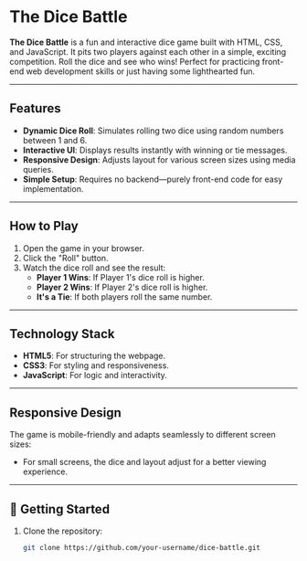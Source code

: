 # The Dice Battle

**The Dice Battle** is a fun and interactive dice game built with HTML, CSS, and JavaScript. It pits two players against each other in a simple, exciting competition. Roll the dice and see who wins! Perfect for practicing front-end web development skills or just having some lighthearted fun.

---

## Features
- **Dynamic Dice Roll**: Simulates rolling two dice using random numbers between 1 and 6.
- **Interactive UI**: Displays results instantly with winning or tie messages.
- **Responsive Design**: Adjusts layout for various screen sizes using media queries.
- **Simple Setup**: Requires no backend—purely front-end code for easy implementation.

---

## How to Play
1. Open the game in your browser.
2. Click the "Roll" button.
3. Watch the dice roll and see the result:
   - **Player 1 Wins**: If Player 1's dice roll is higher.
   - **Player 2 Wins**: If Player 2's dice roll is higher.
   - **It's a Tie**: If both players roll the same number.

---

## Technology Stack
- **HTML5**: For structuring the webpage.
- **CSS3**: For styling and responsiveness.
- **JavaScript**: For logic and interactivity.

---

## Responsive Design
The game is mobile-friendly and adapts seamlessly to different screen sizes:
- For small screens, the dice and layout adjust for a better viewing experience.

---

## 🚀 Getting Started
1. Clone the repository:
   ```bash
   git clone https://github.com/your-username/dice-battle.git
